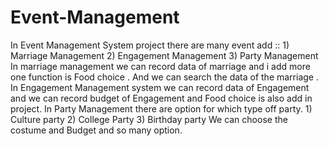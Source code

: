 # Event-Management
In Event Management System project there are many event add :: 1) Marriage Management  2) Engagement Management  3) Party Management   In marriage management we can record data of marriage and i add more one function is Food choice . And we can search the data of the marriage .   In Engagement Management system we can record data of Engagement and we can record budget of Engagement and  Food choice is also add in project.  In Party Management there are option for which type off party. 1) Culture party 2) College Party 3) Birthday party  We can choose the costume and Budget and so many option.
